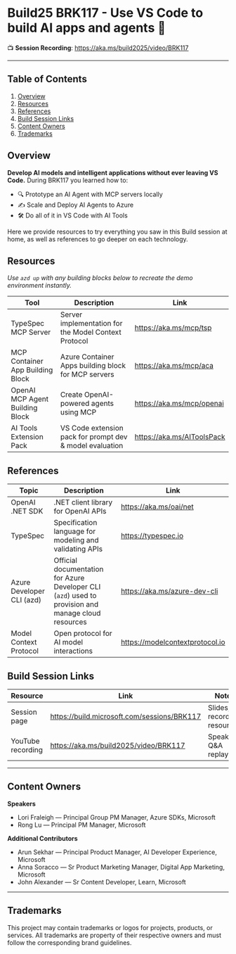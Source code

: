 # Build25 BRK117 - Use VS Code to build AI apps and agents 🚀

📺 **Session Recording**: https://aka.ms/build2025/video/BRK117

---

## Table of Contents
1. [Overview](#overview)
2. [Resources](#resources)
3. [References](#references)
4. [Build Session Links](#build-session-links)
5. [Content Owners](#content-owners)
6. [Trademarks](#trademarks)

## Overview
**Develop AI models and intelligent applications without ever leaving VS Code.** During BRK117 you learned how to:
- 🔍 Prototype an AI Agent with MCP servers locally
- ✍️ Scale and Deploy AI Agents to Azure
- 🛠️ Do all of it in VS Code with AI Tools

Here we provide resources to try everything you saw in this Build session at home, as well as references to go deeper on each technology.

## Resources
_Use `azd up` with any building blocks below to recreate the demo environment instantly._

| Tool                                   | Description                                                | Link                               |
|----------------------------------------|------------------------------------------------------------|------------------------------------|
| TypeSpec MCP Server                    | Server implementation for the Model Context Protocol       | https://aka.ms/mcp/tsp             |
| MCP Container App Building Block       | Azure Container Apps building block for MCP servers        | https://aka.ms/mcp/aca             |
| OpenAI MCP Agent Building Block        | Create OpenAI-powered agents using MCP                     | https://aka.ms/mcp/openai          |
| AI Tools Extension Pack                | VS Code extension pack for prompt dev & model evaluation   | https://aka.ms/AIToolsPack         |



## References
| Topic                                  | Description                                                | Link                               |
|----------------------------------------|------------------------------------------------------------|------------------------------------|
| OpenAI .NET SDK                        | .NET client library for OpenAI APIs                        | https://aka.ms/oai/net             |
| TypeSpec                      | Specification language for modeling and validating APIs    | https://typespec.io                |
| Azure Developer CLI (azd)              | Official documentation for Azure Developer CLI (`azd`) used to provision and manage cloud resources | https://aka.ms/azure-dev-cli |
| Model Context Protocol                 | Open protocol for AI model interactions                    | https://modelcontextprotocol.io    |


## Build Session Links
| Resource                               | Link                                                       | Notes                              |
|----------------------------------------|------------------------------------------------------------|------------------------------------|
| Session page                           | https://build.microsoft.com/sessions/BRK117                | Slides, recording, resources       |
| YouTube recording                      | https://aka.ms/build2025/video/BRK117                      | Speaker Q&A replay                 |

---

## Content Owners
**Speakers**
- Lori Fraleigh — Principal Group PM Manager, Azure SDKs, Microsoft
- Rong Lu — Principal PM Manager, Microsoft

**Additional Contributors**
- Arun Sekhar — Principal Product Manager, AI Developer Experience, Microsoft
- Anna Soracco — Sr Product Marketing Manager, Digital App Marketing, Microsoft
- John Alexander — Sr Content Developer, Learn, Microsoft

---

## Trademarks
This project may contain trademarks or logos for projects, products, or services. All trademarks are property of their respective owners and must follow the corresponding brand guidelines.
